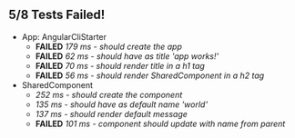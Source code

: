 ## 5/8 Tests Failed!

* App: AngularCliStarter
  * **FAILED** _179 ms - should create the app_
  * **FAILED** _62 ms - should have as title 'app works!'_
  * **FAILED** _70 ms - should render title in a h1 tag_
  * **FAILED** _56 ms - should render SharedComponent in a h2 tag_
* SharedComponent
  * _252 ms - should create the component_
  * _135 ms - should have as default name 'world'_
  * _137 ms - should render default message_
  * **FAILED** _101 ms - component should update with name from parent_